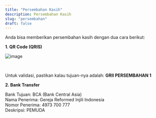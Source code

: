 ```yaml
---
title: "Persembahan Kasih"
description: Persembahan Kasih
slug: "persembahan"
draft: false
---
```


Anda bisa memberikan persembahan kasih dengan dua cara berikut:

**1. QR Code (QRIS)**

![image](/qr-persembahan.png)

<br>

Untuk validasi, pastikan kalau tujuan-nya adalah: **GRII PERSEMBAHAN 1**

**2. Bank Transfer**

Bank Tujuan: BCA (Bank Central Asia)\
Nama Penerima: Gereja Reformed Injili Indonesia\
Nomor Penerima: 4973 700 777\
Deskripsi: PEMUDA
